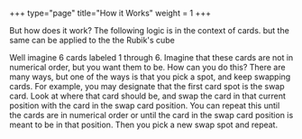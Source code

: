 +++
type="page"
title="How it Works"
weight = 1
+++

But how does it work? The following logic is in the context of cards. but the same can be applied to the the Rubik's cube

Well imagine 6 cards labeled 1 through 6. Imagine that these cards are not in numerical order, but you want them to be. How can you do this? There are many ways, but one of the ways is that you pick a spot, and keep swapping cards. For example, you may designate that the first card spot is the swap card. Look at where that card should be, and swap the card in that current position with the card in the swap card position. You can repeat this until the cards are in numerical order or until the card in the swap card position is meant to be in that position. Then you pick a new swap spot and repeat.